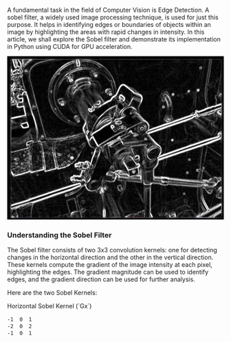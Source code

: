 <p>A fundamental task in the field of Computer Vision is Edge Detection. A sobel filter, a widely used image processing technique, is used for just this purpose. It helps in identifying edges or boundaries of objects within an image by highlighting the areas with rapid changes in intensity. 
  In this article, we shall explore the Sobel filter and demonstrate its implementation in Python using CUDA for GPU acceleration.</p>

![A sobel filter applied to an image](/assets/images/Sobel_Wiki_Image.png) 

### Understanding the Sobel Filter

<p>The Sobel filter consists of two 3x3 convolution kernels: one for detecting changes in the horizontal direction and the other in the vertical direction. These kernels compute the gradient of the image intensity at each pixel, highlighting the edges. 
  The gradient magnitude can be used to identify edges, and the gradient direction can be used for further analysis.</p>

<p>Here are the two Sobel Kernels:</p>

<p>Horizontal Sobel Kernel (`Gx`)</p>

```
-1  0  1
-2  0  2
-1  0  1

```
